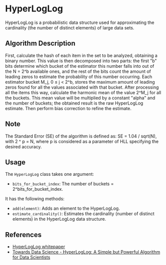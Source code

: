 # HyperLogLog

HyperLogLog is a probabilistic data structure used for approximating the cardinality (the number of distinct elements) of large data sets.

## Algorithm Description

First, calculate the hash of each item in the set to be analyzed, obtaining a binary number. This value is then decomposed into two parts: the first "b" bits determine which bucket of the estimator this number falls into out of the N = 2^b available ones, and the rest of the bits count the amount of leading zeros to estimate the probability of this number occurring. Each estimator bucket M_j, 0 ≤ j < 2^b, stores the maximum amount of leading zeros found for all the values associated with that bucket. After processing all the items this way, calculate the harmonic mean of the value 2^M_j for all the buckets. This mean value will be multiplied by a constant "alpha" and the number of buckets; the obtained result is the raw HyperLogLog estimate. Then perform bias correction to refine the estimate.

## Note

The Standard Error (SE) of the algorithm is defined as: SE = 1.04 / sqrt(N), with 2 ^ p = N, where p is considered as a parameter of HLL specifying the desired accuracy.


## Usage

The `HyperLogLog` class takes one argument:

- `bits_for_bucket_index`: The number of buckets = 2^bits_for_bucket_index.

It has the following methods:
- `add(element)`: Adds an element to the HyperLogLog.
- `estimate_cardinality()`: Estimates the cardinality (number of distinct elements) in the HyperLogLog data structure.

## References

- [HyperLogLog whitepaper](https://algo.inria.fr/flajolet/Publications/FlFuGaMe07.pdf)
- [Towards Data Science - HyperLogLog: A Simple but Powerful Algorithm for Data Scientists](https://towardsdatascience.com/hyperloglog-a-simple-but-powerful-algorithm-for-data-scientists-aed50fe47869)
